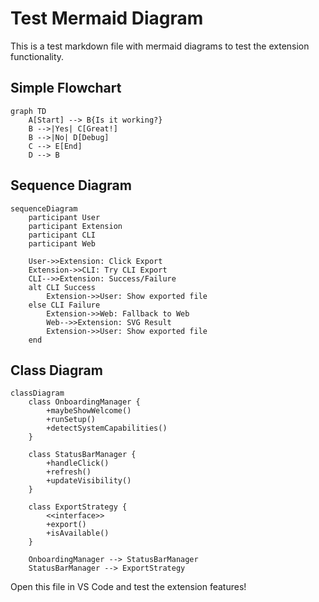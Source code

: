 # Test Mermaid Diagram

This is a test markdown file with mermaid diagrams to test the extension functionality.

## Simple Flowchart

```mermaid
graph TD
    A[Start] --> B{Is it working?}
    B -->|Yes| C[Great!]
    B -->|No| D[Debug]
    C --> E[End]
    D --> B
```

## Sequence Diagram

```mermaid
sequenceDiagram
    participant User
    participant Extension
    participant CLI
    participant Web
    
    User->>Extension: Click Export
    Extension->>CLI: Try CLI Export
    CLI-->>Extension: Success/Failure
    alt CLI Success
        Extension->>User: Show exported file
    else CLI Failure
        Extension->>Web: Fallback to Web
        Web-->>Extension: SVG Result
        Extension->>User: Show exported file
    end
```

## Class Diagram

```mermaid
classDiagram
    class OnboardingManager {
        +maybeShowWelcome()
        +runSetup()
        +detectSystemCapabilities()
    }
    
    class StatusBarManager {
        +handleClick()
        +refresh()
        +updateVisibility()
    }
    
    class ExportStrategy {
        <<interface>>
        +export()
        +isAvailable()
    }
    
    OnboardingManager --> StatusBarManager
    StatusBarManager --> ExportStrategy
```

Open this file in VS Code and test the extension features!